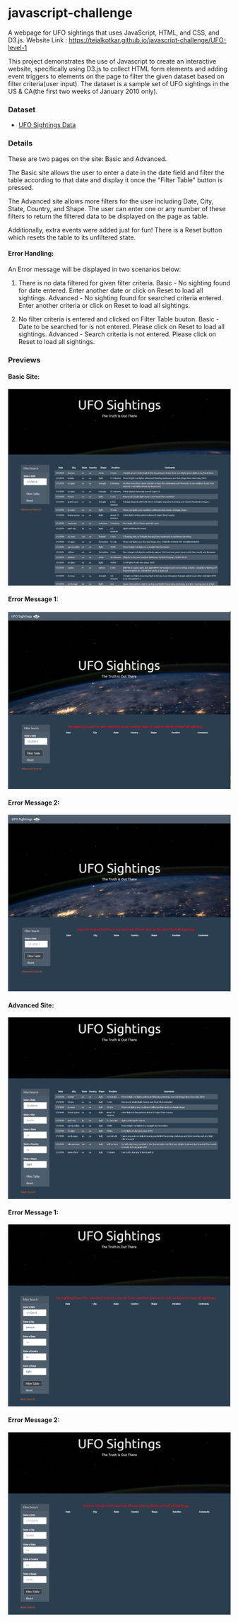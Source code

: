 # javascript-challenge
A webpage for UFO sightings that uses JavaScript, HTML, and CSS, and D3.js. 
Website Link : https://tejalkotkar.github.io/javascript-challenge/UFO-level-1

This project demonstrates the use of Javascript to create an interactive website, specifically using D3.js to collect HTML form elements and adding event triggers to elements on the page to filter the given dataset based on filter criteria(user input). The dataset is a sample set of UFO sightings in the US & CA(the first two weeks of January 2010 only).

### Dataset
* [UFO Sightings Data](Instructions/StarterCode/static/js/data.js)

### Details
These are two pages on the site: Basic and Advanced.

The Basic site allows the user to enter a date in the date field and filter the table according to that date and display it once the "Filter Table" button is pressed.

The Advanced site allows more filters for the user including Date, City, State, Country, and Shape. The user can enter one or any number of these filters to return the filtered data to be displayed on the page as table.

Additionally, extra events were added just for fun! There is a Reset button which resets the table to its unfiltered state.

#### Error Handling:
An Error message will be displayed in two scenarios below:
1) There is no data filtered for given filter criteria.
Basic - No sighting found for date entered. Enter another date or click on Reset to load all sightings.
Advanced - No sighting found for searched criteria entered. Enter another criteria or click on Reset to load all sightings.

2) No filter criteria is entered and clicked on Filter Table buuton.
Basic - Date to be searched for is not entered. Please click on Reset to load all sightings.
Advanced - Search criteria is not entered. Please click on Reset to load all sightings.

### Previews

#### Basic Site:
![1_Basic_Search.png](Images/1_Basic_Search.PNG)

#### Error Message 1:
![2_Basic_Error_Message1.png](Images/2_Basic_Error_Message1.PNG)

#### Error Message 2:
![3_Basic_Error_Message2.png](Images/3_Basic_Error_Message2.PNG)

#### Advanced Site:
![4_Advanced_Search.png](Images/4_Advanced_Search.PNG)

#### Error Message 1:
![5_Advanced_Error_Message1.png](Images/5_Advanced_Error_Message1.PNG)

#### Error Message 2:
![6_Advanced_Error_Message2.png](Images/6_Advanced_Error_Message2.PNG)
